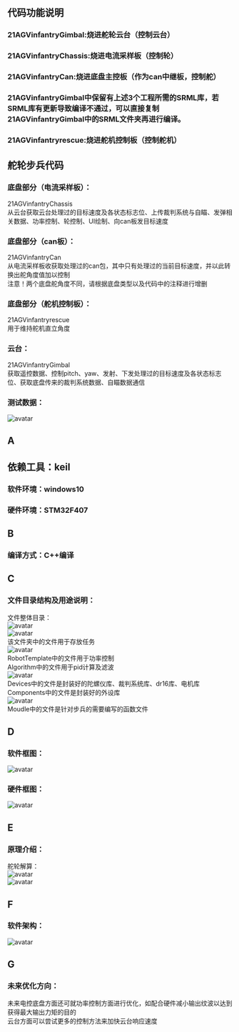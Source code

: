 
## 代码功能说明   
### 21AGVinfantryGimbal:烧进舵轮云台（控制云台）  
### 21AGVinfantryChassis:烧进电流采样板（控制轮）  
### 21AGVinfantryCan:烧进底盘主控板（作为can中继板，控制舵）  
### 21AGVinfantryGimbal中保留有上述3个工程所需的SRML库，若SRML库有更新导致编译不通过，可以直接复制21AGVinfantryGimbal中的SRML文件夹再进行编译。  
### 21AGVinfantryrescue:烧进舵机控制板（控制舵机）  


## 舵轮步兵代码


### 底盘部分（电流采样板）：  
21AGVinfantryChassis  
从云台获取云台处理过的目标速度及各状态标志位、上传裁判系统与自瞄、发弹相关数据、功率控制、轮控制、UI绘制、向can板发目标速度


### 底盘部分（can板）：  
21AGVinfantryCan  
从电流采样板收获取处理过的can包，其中只有处理过的当前目标速度，并以此转换出舵角度值加以控制  
注意！两个底盘舵角度不同，请根据底盘类型以及代码中的注释进行增删
  
###	底盘部分（舵机控制板）：  
21AGVinfantryrescue  
用于维持舵机直立角度

### 云台：  
21AGVinfantryGimbal  
获取遥控数据、控制pitch、yaw、发射、下发处理过的目标速度及各状态标志位、获取底盘传来的裁判系统数据、自瞄数据通信 

###	测试数据：  
![avatar](resource/test1.png)   

 
## A  
  
## 依赖工具：keil  
### 软件环境：windows10  
### 硬件环境：STM32F407  
  
## B  
### 编译方式：C++编译   
  
## C  
### 文件目录结构及用途说明：  
文件整体目录：  
![avatar](resource/dir_total.png)    
![avatar](resource/system.png)    
该文件夹中的文件用于存放任务  
![avatar](resource/tem.png)    
RobotTemplate中的文件用于功率控制  
Algorithm中的文件用于pid计算及滤波  
![avatar](resource/dev.png)   
Devices中的文件是封装好的陀螺仪库、裁判系统库、dr16库、电机库  
Components中的文件是封装好的外设库  
![avatar](resource/mou.png)   
Moudle中的文件是针对步兵的需要编写的函数文件

## D  
### 软件框图：  
![avatar](resource/soft.png)  
### 硬件框图：  
![avatar](resource/hard.png)  

## E  
### 原理介绍：  
舵轮解算：  
![avatar](resource/1.png)  
![avatar](resource/2.png)    


## F  
### 软件架构：  
![avatar](resource/arch.png)    

## G  
### 未来优化方向：  
未来电控底盘方面还可就功率控制方面进行优化，如配合硬件减小输出纹波以达到获得最大输出力矩的目的  
云台方面可以尝试更多的控制方法来加快云台响应速度



